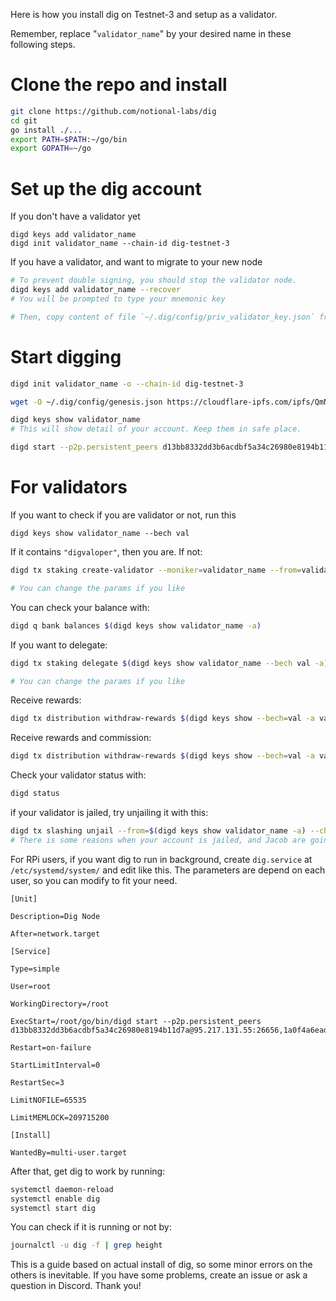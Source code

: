 Here is how you install dig on Testnet-3 and setup as a validator.

Remember, replace "`validator_name`" by your desired name in these following steps.

# Clone the repo and install

```bash
git clone https://github.com/notional-labs/dig
cd git
go install ./...
export PATH=$PATH:~/go/bin
export GOPATH=~/go
```

# Set up the dig account

If you don't have a validator yet
```
digd keys add validator_name
digd init validator_name --chain-id dig-testnet-3
```

If you have a validator, and want to migrate to your new node
```bash
# To prevent double signing, you should stop the validator node.
digd keys add validator_name --recover
# You will be prompted to type your mnemonic key

# Then, copy content of file `~/.dig/config/priv_validator_key.json` from old machine to new machine, same location.
```

# Start digging

```bash
digd init validator_name -o --chain-id dig-testnet-3

wget -O ~/.dig/config/genesis.json https://cloudflare-ipfs.com/ipfs/QmNMQysuxgQw3JWYyTBuHbw7HyRBbb4L7ShrX6GVRvR2ar

digd keys show validator_name
# This will show detail of your account. Keep them in safe place.

digd start --p2p.persistent_peers d13bb8332dd3b6acdbf5a34c26980e8194b11d7a@95.217.131.55:26656,1a0f4a6ead797ddce80fadf58e0092cbe152c2f8@65.21.74.62:2090
```
# For validators
If you want to check if you are validator or not, run this
```
digd keys show validator_name --bech val
```

If it contains `"digvaloper"`, then you are. If not:
```bash
digd tx staking create-validator --moniker=validator_name --from=validator_name --pubkey="$(digd tendermint show-validator)" --amount="1000000udig" --commission-max-rate="0.10" --commission-max-change-rate="0.05" --commission-rate="0.05" --fees 40000udig --gas 500000 --min-self-delegation 1 --chain-id dig-testnet-3

# You can change the params if you like
```
You can check your balance with:
```bash
digd q bank balances $(digd keys show validator_name -a)
```
If you want to delegate:
```bash
digd tx staking delegate $(digd keys show validator_name --bech val -a) 50000udig --chain-id dig-testnet-3 --from $(digd keys show validator_name -a)

# You can change the params if you like
```

Receive rewards:
```bash
digd tx distribution withdraw-rewards $(digd keys show --bech=val -a validator_name) --from validator_name --gas-prices 0.25udig
```

Receive rewards and commission:
```bash
digd tx distribution withdraw-rewards $(digd keys show --bech=val -a validator_name) --from validator_name --commission --gas-prices 0.25udig
```

Check your validator status with:
```bash
digd status
```

if your validator is jailed, try unjailing it with this:
```bash
digd tx slashing unjail --from=$(digd keys show validator_name -a) --chain-id dig-testnet-3 --gas-prices 50udig
# There is some reasons when your account is jailed, and Jacob are going to change in the next build
```

For RPi users, if you want dig to run in background, create `dig.service` at `/etc/systemd/system/` and edit like this. The parameters are depend on each user, so you can modify to fit your need.
```
[Unit]

Description=Dig Node

After=network.target

[Service]

Type=simple

User=root

WorkingDirectory=/root

ExecStart=/root/go/bin/digd start --p2p.persistent_peers d13bb8332dd3b6acdbf5a34c26980e8194b11d7a@95.217.131.55:26656,1a0f4a6ead797ddce80fadf58e0092cbe152c2f8@65.21.74.62:2090

Restart=on-failure

StartLimitInterval=0

RestartSec=3

LimitNOFILE=65535

LimitMEMLOCK=209715200

[Install]

WantedBy=multi-user.target
```
After that, get dig to work by running:
```bash
systemctl daemon-reload
systemctl enable dig
systemctl start dig
```
You can check if it is running or not by:
```bash
journalctl -u dig -f | grep height
```

This is a guide based on actual install of dig, so some minor errors on the others is inevitable. If you have some problems, create an issue or ask a question in Discord. Thank you!